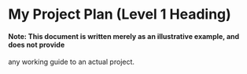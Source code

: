# My Project Plan (Level 1 Heading)
#### Note: This document is written merely as an illustrative example, and does not provide
any working guide to an actual project.
